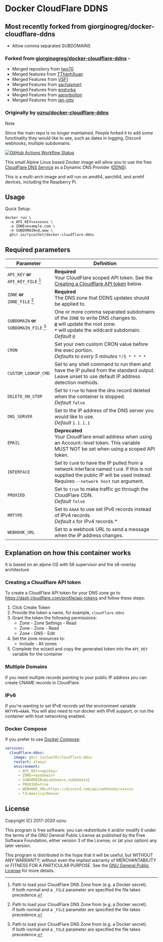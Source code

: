 # Docker CloudFlare DDNS

## Most recently forked from giorginogreg/docker-cloudflare-ddns

- Allow comma separated SUBDOMAINS

### Forked from [giorginogreg/docker-cloudflare-ddns](https://github.com/giorginogreg/docker-cloudflare-ddns) -

- Merged repository from [two70](https://github.com/two70/cloudflare-ddns/tree/master)
- Merged features from [TThanhXuan](https://github.com/TThanhXuan/docker-cloudflare-ddns-telegram)
- Merged Features from [VSF1](https://github.com/VSF1/docker-cloudflare-ddns)
- Merged Features from [sachasmart](https://github.com/sachasmart/docker-cloudflare-ddns)
- Merged Features from [enstyrka](https://github.com/enstyrka/docker-cloudflare-ddns)
- Merged Features from [aaronbolton](https://github.com/aaronbolton/docker-cloudflare-ddns)
- Merged Features from [ian-otto](https://github.com/ian-otto/docker-cloudflare-ddns)

### Originally by [oznu/docker-cloudflare-ddns](https://github.com/oznu/docker-cloudflare-ddns)

> [!NOTE]
> Since the main repo is no longer maintained, People forked it to add some functinality they would like to see, such as dates in logging, Discord webhooks, multiple subdomains.

[![GitHub Actions Workflow Status](https://img.shields.io/github/actions/workflow/status/Rycochet/docker-cloudflare-ddns/publish.yml)](https://github.com/Rycochet/docker-cloudflare-ddns/actions/workflows/publish.yml)

This small Alpine Linux based Docker image will allow you to use the free [CloudFlare DNS Service](https://www.cloudflare.com/dns/) as a Dynamic DNS Provider ([DDNS](https://en.wikipedia.org/wiki/Dynamic_DNS)).

This is a multi-arch image and will run on amd64, aarch64, and armhf devices, including the Raspberry Pi.

## Usage

Quick Setup:

```shell
docker run \
  -e API_KEY=xxxxxxx \
  -e ZONE=example.com \
  -e SUBDOMAIN=@,www \
  ghcr.io/rycochet/docker-cloudflare-ddns
```

## **Required** parameters

| Parameter | Definition |
| --- | --- |
| `API_KEY` **or** <br> `API_KEY_FILE` [^1] | **Required** <br> Your CloudFlare scoped API token. See the [Creating a Cloudflare API token](#creating-a-cloudflare-api-token) below. |
| `ZONE` **or** <br> `ZONE_FILE` [^1] | **Required** <br> The DNS zone that DDNS updates should be applied to. |
| `SUBDOMAIN` **or** <br> `SUBDOMAIN_FILE` [^1] | One or more comma separated subdomains of the `ZONE` to write DNS changes to. <br> **`@`** will update the root zone. <br> **`*`** will update the wildcard subdomain. <br> *Default* `@` |
| `CRON` | Set your own custom CRON value before the exec portion. <br> *Defaults to every 5 minutes* `*/5 * * * *` |
| `CUSTOM_LOOKUP_CMD` | Set to any shell command to run them and have the IP pulled from the standard output. Leave unset to use default IP address detection methods.|
| `DELETE_ON_STOP` | Set to `true` to have the dns record deleted when the container is stopped. <br> *Default* `false` |
| `DNS_SERVER` | Set to the IP address of the DNS server you would like to use. <br> *Default* `1.1.1.1` |
| `EMAIL` | **Deprecated** <br> Your CloudFlare email address when using an Account-level token. This variable MUST NOT be set when using a scoped API token. |
| `INTERFACE` | Set to `tun0` to have the IP pulled from a network interface named `tun0`. If this is not supplied the public IP will be used instead. <br> Requires `--network host` run argument. |
| `PROXIED` | Set to `true` to make traffic go through the CloudFlare CDN. <br> *Default*  `false` |
| `RRTYPE` | Set to `AAAA` to use set IPv6 records instead of IPv4 records. <br> *Default* `A` for IPv4 records.* |
| `WEBHOOK_URL` | Set to a webhook URL to send a message when the IP address changes.

[^1]: Path to load your CloudFlare DNS Zone from (e.g. a Docker secret).<br>  If both normal and a `_FILE` parameter are specified the file takes precedence.

## Explanation on how this container works

It is based on an alpine OS with S6 supervisor and the s6-overlay architecture

### Creating a Cloudflare API token

To create a CloudFlare API token for your DNS zone go to <https://dash.cloudflare.com/profile/api-tokens> and follow these steps:

1. Click Create Token
2. Provide the token a name, for example, `cloudflare-ddns`
3. Grant the token the following permissions:
    - Zone - Zone Settings - Read
    - Zone - Zone - Read
    - Zone - DNS - Edit
4. Set the zone resources to:
    - Include - All zones
5. Complete the wizard and copy the generated token into the `API_KEY` variable for the container

### Multiple Domains

If you need multiple records pointing to your public IP address you can create CNAME records in CloudFlare.

### IPv6

If you're wanting to set IPv6 records set the environment variable `RRTYPE=AAAA`. You will also need to run docker with IPv6 support, or run the container with host networking enabled.

### Docker Compose

If you prefer to use [Docker Compose](https://docs.docker.com/compose/):

```yml
services:
  cloudflare-ddns:
    image: ghcr.io/two70/cloudflare-ddns
    restart: always
    environment:
      - API_KEY=<apikey>
      - ZONE=<mydomain>
      - SUBDOMAIN=@subdomain,subdomain2
      - PROXIED=true
      - WEBHOOK_URL=https://discord.com/api/webhooks/xxxxxx
      - TZ=America/Denver
```

## License

Copyright (C) 2017-2020 oznu

This program is free software: you can redistribute it and/or modify it under the terms of the GNU General Public License as published by the Free Software Foundation, either version 3 of the License, or (at your option) any later version.

This program is distributed in the hope that it will be useful, but WITHOUT ANY WARRANTY; without even the implied warranty of MERCHANTABILITY or FITNESS FOR A PARTICULAR PURPOSE.  See the [GNU General Public License](./LICENSE) for more details.
